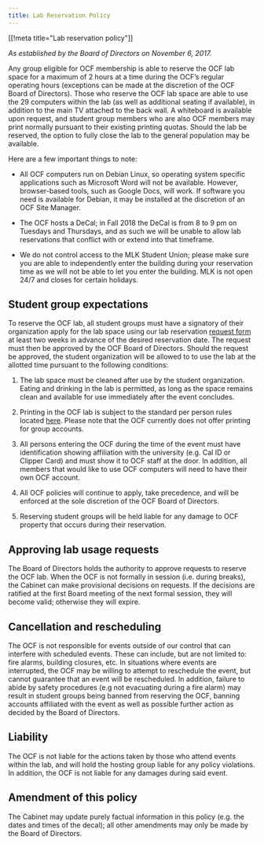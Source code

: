```yaml
---
title: Lab Reservation Policy
---
```


[[!meta title="Lab reservation policy"]]

_As established by the Board of Directors on November 6, 2017._

Any group eligible for OCF membership is able to reserve the OCF lab space for
a maximum of 2 hours at a time during the OCF’s regular operating hours
(exceptions can be made at the discretion of the OCF Board of Directors). Those
who reserve the OCF lab space are able to use the 29 computers within the lab
(as well as additional seating if available), in addition to the main TV
attached to the back wall. A whiteboard is available upon request, and student
group members who are also OCF members may print normally pursuant to their
existing printing quotas. Should the lab be reserved, the option to fully close
the lab to the general population may be available.

Here are a few important things to note:

- All OCF computers run on Debian Linux, so operating system specific
  applications such as Microsoft Word will not be available. However,
  browser-based tools, such as Google Docs, will work. If software you need is
  available for Debian, it may be installed at the discretion of an OCF Site
  Manager.

- The OCF hosts a DeCal; in Fall 2018 the DeCal is from 8 to 9 pm on Tuesdays
  and Thursdays, and as such we will be unable to allow lab reservations that
  conflict with or extend into that timeframe.

- We do not control access to the MLK Student Union; please make sure you are
  able to independently enter the building during your reservation time as we
  will not be able to let you enter the building. MLK is not open 24/7 and
  closes for certain holidays.

## Student group expectations

To reserve the OCF lab, all student groups must have a signatory of their
organization apply for the lab space using our lab reservation [request
form](https://docs.google.com/forms/d/1H4AnBfZVavyTgKDhZg1QHTqQloKsEJNd_s6_wvHj-G0)
at least two weeks in advance of the desired reservation date. The request must
then be approved by the OCF Board of Directors. Should the request be approved,
the student organization will be allowed to to use the lab at the allotted time
pursuant to the following conditions:

1. The lab space must be cleaned after use by the student organization. Eating
   and drinking in the lab is permitted, as long as the space remains clean and
   available for use immediately after the event concludes.

2. Printing in the OCF lab is subject to the standard per person rules located
   [here](https://www.ocf.berkeley.edu/docs/services/lab/printing/). Please note
   that the OCF currently does not offer printing for group accounts.

3. All persons entering the OCF during the time of the event must have
   identification showing affiliation with the university (e.g. Cal ID or Clipper
   Card) and must show it to OCF staff at the door. In addition, all members that
   would like to use OCF computers will need to have their own OCF account.

4. All OCF policies will continue to apply, take precedence, and will be
   enforced at the sole discretion of the OCF Board of Directors.

5. Reserving student groups will be held liable for any damage to OCF property
   that occurs during their reservation.

## Approving lab usage requests

The Board of Directors holds the authority to approve requests to reserve the
OCF lab. When the OCF is not formally in session (i.e. during breaks), the
Cabinet can make provisional decisions on requests. If the decisions are
ratified at the first Board meeting of the next formal session, they will
become valid; otherwise they will expire.

## Cancellation and rescheduling

The OCF is not responsible for events outside of our control that can interfere
with scheduled events. These can include, but are not limited to: fire alarms,
building closures, etc. In situations where events are interrupted, the OCF may
be willing to attempt to reschedule the event, but cannot guarantee that an
event will be rescheduled. In addition, failure to abide by safety procedures
(e.g not evacuating during a fire alarm) may result in student groups being
banned from reserving the OCF, banning accounts affiliated with the event as
well as possible further action as decided by the Board of Directors.

## Liability

The OCF is not liable for the actions taken by those who attend events within
the lab, and will hold the hosting group liable for any policy violations. In
addition, the OCF is not liable for any damages during said event.

## Amendment of this policy

The Cabinet may update purely factual information in this policy (e.g. the
dates and times of the decal); all other amendments may only be made by the
Board of Directors.
